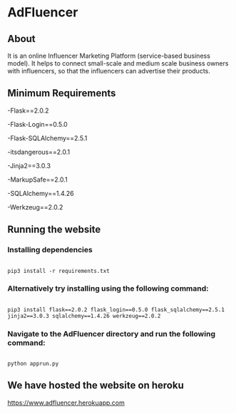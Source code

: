 # AdFluencer

## About

It is an online Influencer Marketing Platform (service-based business model). It helps to connect small-scale and medium scale business owners with influencers, so that the influencers can advertise their products.

## Minimum Requirements

-Flask==2.0.2

-Flask-Login==0.5.0

-Flask-SQLAlchemy==2.5.1

-itsdangerous==2.0.1

-Jinja2==3.0.3

-MarkupSafe==2.0.1

-SQLAlchemy==1.4.26

-Werkzeug==2.0.2

## Running the website

### Installing dependencies

```

pip3 install -r requirements.txt

```

### Alternatively try installing using the following command:

```

pip3 install flask==2.0.2 flask_login==0.5.0 flask_sqlalchemy==2.5.1 jinja2==3.0.3 sqlalchemy==1.4.26 werkzeug==2.0.2

```

### Navigate to the AdFluencer directory and run the following command:

```

python apprun.py

```

## We have hosted the website on heroku

https://www.adfluencer.herokuapp.com
